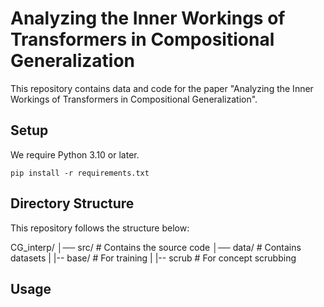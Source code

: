 # Analyzing the Inner Workings of Transformers in Compositional Generalization
This repository contains data and code for the paper "Analyzing the Inner Workings of Transformers in Compositional Generalization".

## Setup
We require Python 3.10 or later.
```
pip install -r requirements.txt
```

## Directory Structure
This repository follows the structure below:

CG_interp/ │── src/ # Contains the source code │── data/ # Contains datasets |  |-- base/ # For training |  |-- scrub # For concept scrubbing

## Usage
